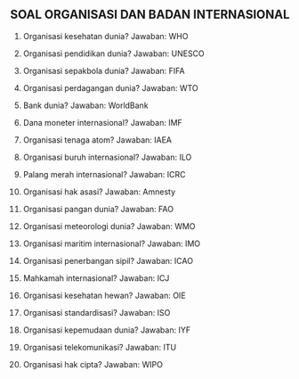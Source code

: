 ## SOAL ORGANISASI DAN BADAN INTERNASIONAL

1. Organisasi kesehatan dunia?
   Jawaban: WHO

2. Organisasi pendidikan dunia?
   Jawaban: UNESCO

3. Organisasi sepakbola dunia?
   Jawaban: FIFA

4. Organisasi perdagangan dunia?
   Jawaban: WTO

5. Bank dunia?
   Jawaban: WorldBank

6. Dana moneter internasional?
   Jawaban: IMF

7. Organisasi tenaga atom?
   Jawaban: IAEA

8. Organisasi buruh internasional?
   Jawaban: ILO

9. Palang merah internasional?
   Jawaban: ICRC

10. Organisasi hak asasi?
    Jawaban: Amnesty

11. Organisasi pangan dunia?
    Jawaban: FAO

12. Organisasi meteorologi dunia?
    Jawaban: WMO

13. Organisasi maritim internasional?
    Jawaban: IMO

14. Organisasi penerbangan sipil?
    Jawaban: ICAO

15. Mahkamah internasional?
    Jawaban: ICJ

16. Organisasi kesehatan hewan?
    Jawaban: OIE

17. Organisasi standardisasi?
    Jawaban: ISO

18. Organisasi kepemudaan dunia?
    Jawaban: IYF

19. Organisasi telekomunikasi?
    Jawaban: ITU

20. Organisasi hak cipta?
    Jawaban: WIPO